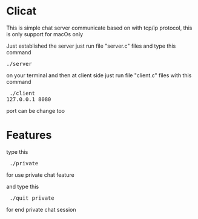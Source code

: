 # Clicat
This is simple chat server communicate based on with tcp/ip protocol, this is only support for macOs only

Just established the server just run file "server.c" files and type this command  <pre>./server</pre> on your terminal
and then at client side just run file "client.c" files with this command <pre> ./client 127.0.0.1 8080 </pre> port can be change too

# Features
type this <pre> ./private </pre> for use private chat feature 

and type this <pre> ./quit_private </pre> for end private chat session
